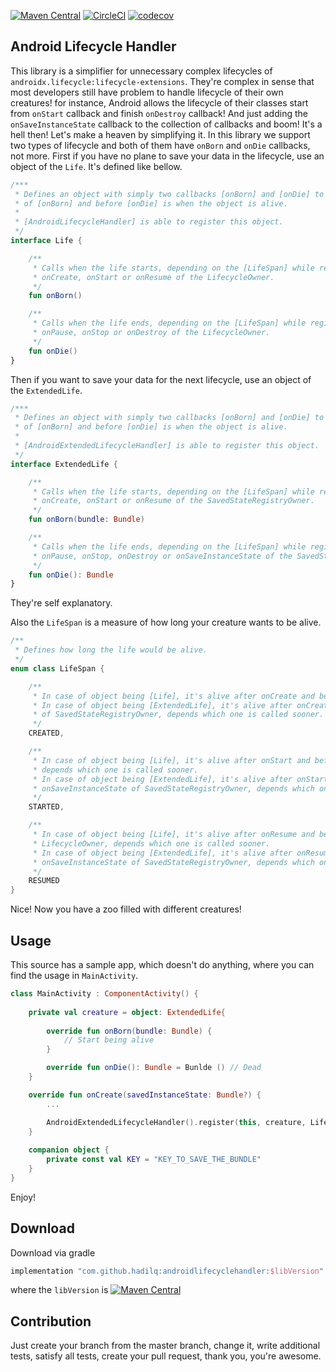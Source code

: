 [![Maven Central](https://maven-badges.herokuapp.com/maven-central/com.github.hadilq/androidlifecyclehandler/badge.svg)](https://maven-badges.herokuapp.com/maven-central/com.github.hadilq/androidlifecyclehandler)
[![CircleCI](https://circleci.com/gh/hadilq/AndroidLifecycleHandler.svg?style=svg)](https://circleci.com/gh/hadilq/AndroidLifecycleHandler)
[![codecov](https://codecov.io/gh/hadilq/AndroidLifecycleHandler/branch/master/graph/badge.svg)](https://codecov.io/gh/hadilq/AndroidLifecycleHandler)

Android Lifecycle Handler
---
This library is a simplifier for unnecessary complex lifecycles of `androidx.lifecycle:lifecycle-extensions`. They're
complex in sense that most developers still have problem to handle lifecycle of their own creatures! for instance,
Android allows the lifecycle of their classes start from `onStart` callback and finish `onDestroy` callback! And just
adding the `onSaveInstanceState` callback to the collection of callbacks and boom! It's a hell then! Let's make a heaven
by simplifying it. In this library we support two types of lifecycle and both of them have `onBorn` and `onDie` callbacks,
not more.
First if you have no plane to save your data in the lifecycle, use an object of the `Life`. It's defined like bellow.

```kotlin
/***
 * Defines an object with simply two callbacks [onBorn] and [onDie] to complete the lifecycle. The time after calling
 * of [onBorn] and before [onDie] is when the object is alive.
 *
 * [AndroidLifecycleHandler] is able to register this object.
 */
interface Life {

    /**
     * Calls when the life starts, depending on the [LifeSpan] while registering. This method will be called
     * onCreate, onStart or onResume of the LifecycleOwner.
     */
    fun onBorn()

    /**
     * Calls when the life ends, depending on the [LifeSpan] while registering. This method will be called
     * onPause, onStop or onDestroy of the LifecycleOwner.
     */
    fun onDie()
}
```

Then if you want to save your data for the next lifecycle, use an object of the `ExtendedLife`.
```kotlin
/***
 * Defines an object with simply two callbacks [onBorn] and [onDie] to complete the lifecycle. The time after calling
 * of [onBorn] and before [onDie] is when the object is alive.
 *
 * [AndroidExtendedLifecycleHandler] is able to register this object.
 */
interface ExtendedLife {

    /**
     * Calls when the life starts, depending on the [LifeSpan] while registering. This method will be called
     * onCreate, onStart or onResume of the SavedStateRegistryOwner.
     */
    fun onBorn(bundle: Bundle)

    /**
     * Calls when the life ends, depending on the [LifeSpan] while registering. This method will be called
     * onPause, onStop, onDestroy or onSaveInstanceState of the SavedStateRegistryOwner.
     */
    fun onDie(): Bundle
}

```
They're self explanatory.

Also the `LifeSpan` is a measure of how long your creature wants to be alive.
```kotlin
/**
 * Defines how long the life would be alive.
 */
enum class LifeSpan {

    /**
     * In case of object being [Life], it's alive after onCreate and before onDestroy of LifecycleOwner.
     * In case of object being [ExtendedLife], it's alive after onCreate and before onDestroy or onSaveInstanceState
     * of SavedStateRegistryOwner, depends which one is called sooner.
     */
    CREATED,

    /**
     * In case of object being [Life], it's alive after onStart and before onStop or onDestroy of LifecycleOwner,
     * depends which one is called sooner.
     * In case of object being [ExtendedLife], it's alive after onStart and before onStop or onDestroy or
     * onSaveInstanceState of SavedStateRegistryOwner, depends which one is called sooner.
     */
    STARTED,

    /**
     * In case of object being [Life], it's alive after onResume and before onPause or onStop or onDestroy of
     * LifecycleOwner, depends which one is called sooner.
     * In case of object being [ExtendedLife], it's alive after onResume and before onPause or onStop or onDestroy or
     * onSaveInstanceState of SavedStateRegistryOwner, depends which one is called sooner
     */
    RESUMED
}
```

Nice! Now you have a zoo filled with different creatures!

Usage
---
This source has a sample app, which doesn't do anything, where you can find the usage in `MainActivity`.

```kotlin
class MainActivity : ComponentActivity() {
    
    private val creature = object: ExtendedLife{
        
        override fun onBorn(bundle: Bundle) {
            // Start being alive
        }

        override fun onDie(): Bundle = Bunlde () // Dead
    }

    override fun onCreate(savedInstanceState: Bundle?) {
        ...

        AndroidExtendedLifecycleHandler().register(this, creature, LifeSpan.CREATED, KEY)
    }
    
    companion object {
        private const val KEY = "KEY_TO_SAVE_THE_BUNDLE"
    }
}
```

Enjoy!

Download
---
Download via gradle
```groovy
implementation "com.github.hadilq:androidlifecyclehandler:$libVersion"
```
where the `libVersion` is [![Maven Central](https://maven-badges.herokuapp.com/maven-central/com.github.hadilq/androidlifecyclehandlerbadge.svg)](https://maven-badges.herokuapp.com/maven-central/com.github.hadilq/androidlifecyclehandler)

Contribution
---
Just create your branch from the master branch, change it, write additional tests, satisfy all 
tests, create your pull request, thank you, you're awesome.
